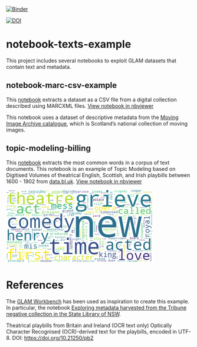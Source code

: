 [![Binder](https://mybinder.org/badge_logo.svg)](https://mybinder.org/v2/gh/hibernator11/notebook-texts-example/master)

[![DOI](https://zenodo.org/badge/252769662.svg)](https://zenodo.org/badge/latestdoi/252769662)

# notebook-texts-example
This project includes several notebooks to exploit GLAM datasets that contain text and metadata. 

## notebook-marc-csv-example
This [notebook](Dataset-Extraction-Example.ipynb) extracts a dataset as a CSV file from a digital collection described using MARCXML files. [View notebook in nbviewer](https://nbviewer.jupyter.org/github/hibernator11/notebook-marc-csv-example/blob/master/Dataset-Extraction-Example.ipynb)

This notebook uses a dataset of descriptive metadata from the [Moving Image Archive catalogue](https://data.nls.uk/data/metadata-collections/moving-image-archive/), which is Scotland’s national collection of moving images.

## topic-modeling-billing
This [notebook](topic-modeling-billing.ipynb) extracts the most common words in a corpus of text documents. This notebook is an example of Topic Modeling based on Digitised Volumes of theatrical English, Scottish, and Irish playbills between 1600 - 1902 from [data.bl.uk](data.bl.uk). [View notebook in nbviewer](https://nbviewer.jupyter.org/github/hibernator11/notebook-marc-csv-example/blob/master/topic-modeling-billing.ipynb)

![Topic modeling](images/topic-modeling.png)

# References
The [GLAM Workbench](https://glam-workbench.github.io/) has been used as inspiration to create this example. In particular, the notebook [Exploring metadata harvested from the Tribune negative collection in the State Library of NSW](https://nbviewer.jupyter.org/github/GLAM-Workbench/ozglam-data-records-of-resistance/blob/master/Exploring-Tribune-negatives-metadata.ipynb).


Theatrical playbills from Britain and Ireland (OCR text only) Optically Character Recognised (OCR)-derived text for the playbills, encoded in UTF-8. DOI: https://doi.org/10.21250/pb2
